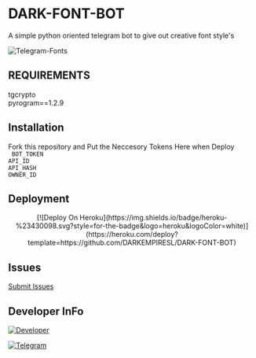 # DARK-FONT-BOT
A simple python oriented telegram bot to give out creative font style's

![Telegram-Fonts](https://user-images.githubusercontent.com/95665347/166631525-bfb074ba-c739-4177-87db-48b83826d6e4.jpg)

## REQUIREMENTS

tgcrypto<br>
pyrogram==1.2.9

## Installation

Fork this repository and
Put the Neccesory Tokens Here when Deploy<br>
     ` BOT_TOKEN`<br>
      `API_ID`<br>
      `API_HASH`<br>
      `OWNER_ID`

## Deployment

<p align=center>[![Deploy On Heroku](https://img.shields.io/badge/heroku-%23430098.svg?style=for-the-badge&logo=heroku&logoColor=white)](https://heroku.com/deploy?template=https://github.com/DARKEMPIRESL/DARK-FONT-BOT)</p>

## Issues 

[Submit Issues](https://github.com/DARKEMPIRESL/DARK-FONT-BOT/issues)

## Developer InFo

[![Developer](https://contributors-img.web.app/image?repo=DARKEMPIRESL/DARK-FONT-BOT)](https://github.com/DARKEMPIRESL)

[![Telegram](https://img.shields.io/badge/Telegram-grey?style=for-the-badge&logo=telegram)](https://telegram.me/SL_BOTS_TM)

